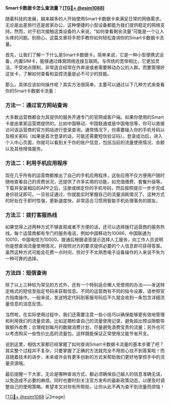 **Smart卡数据卡怎么查流量？[[TG💪+ @esim1088](https://t.me/s/esim1088)]**

随着科技的发展，越来越多的人开始使用Smart卡数据卡来满足日常的网络需求。无论是出差旅行还是居家办公，这种便捷的小型设备都能为我们提供稳定的网络支持。然而，对于初次接触这类设备的人来说，“如何查看剩余流量”可能是一个让人头疼的问题。别担心，这篇文章将手把手教你如何轻松查询你的Smart卡数据卡流量。

首先，让我们了解一下什么是Smart卡数据卡。简单来说，它是一种小型便携式设备，内置SIM卡，能够通过蜂窝网络连接互联网。与传统的宽带相比，它更加灵活，不受地点限制，非常适合经常在外奔波或者需要移动办公的人群。而要管理好这张卡，了解如何查看和监控流量是必不可少的技能。

那么，具体应该如何操作呢？其实方法很简单，主要可以通过以下几种方式来查看你的Smart卡数据卡流量：

### 方法一：通过官方网站查询

大多数运营商都会为其提供的服务开通专门的官网或客户端。如果你使用的Smart卡是由某家运营商提供的，比如中国移动、中国联通或是中国电信等，你可以直接访问该运营商的官方网站进行登录查询。通常情况下，你需要输入你的手机号码以及相关密码（如果是首次登录的话，可能还需要短信验证码）。登录成功后，进入个人中心页面，你就可以看到关于你的账户信息，包括当前的流量使用情况、余额以及其他增值服务。

### 方法二：利用手机应用程序

现在几乎所有的运营商都推出了自己的手机应用程序，这些应用不仅方便用户随时随地查看自己的资费状况，还提供了许多实用的功能，如充值缴费、套餐升级等。下载并安装相应的APP之后，注册或绑定你的手机号码，然后按照提示一步步完成身份验证即可。一旦验证通过，你就能实时掌握自己的流量消耗情况了。这种方式的好处在于即时性强，更新速度快，非常适合习惯用智能手机处理事务的朋友。

### 方法三：拨打客服热线

如果觉得上述两种方式不够直观或者不方便的话，还可以选择拨打运营商的服务热线。每个运营商都有专门的服务电话，例如中国移动为10086，中国联通为10010，中国电信为10000。拨通后根据语音提示选择人工服务，向工作人员说明你是想查询流量使用情况，并按照对方的要求提供必要的个人信息即可获得答案。虽然这种方式可能会花费一点时间，但对于不太熟悉电子设备操作的人来说不失为一种可靠的选择。

### 方法四：短信查询

除了以上三种较为常见的方式外，还有一个特别适合懒人党使用的办法——发送特定格式的短信至指定号码来获取信息。不同的运营商有不同的指令设置，请参照官方指南操作。一般来说，发送特定代码到客服号码后不久就会收到一条包含详细流量信息的消息反馈。

当然啦，在实际使用过程中，我们还需要注意一些小技巧以确保能够更有效地管理和利用我们的流量资源。比如定期检查自己的流量使用记录，避免超出预设限额导致额外收费；合理规划每月的数据消费计划，尽量避免浪费宝贵的流量；另外也可以考虑购买一些性价比高的流量包，这样既能保证正常使用又能节省开支。

说到这里，相信大家都已经掌握了如何查询Smart卡数据卡流量的基本步骤了吧？其实整个过程并不复杂，只要掌握了正确的方法就完全不用担心找不到答案啦！而且随着技术的进步，未来或许会有更多创新的方式来帮助我们更好地掌控手中的流量资源哦。

最后提醒一下大家，无论是哪种查询方式，都必须确保自己输入的信息准确无误，以免造成不必要的麻烦。同时也要时刻关注官方发布的最新政策动态，以便及时调整自己的使用策略。希望本文对你有所帮助，让你从此不再为查不到流量而烦恼！

[[TG💪+ @esim1088](https://t.me/s/esim1088) ![Image](https://i.postimg.cc/4NQfJmqS/Snipaste-2025-05-13-00-14-12.png)]